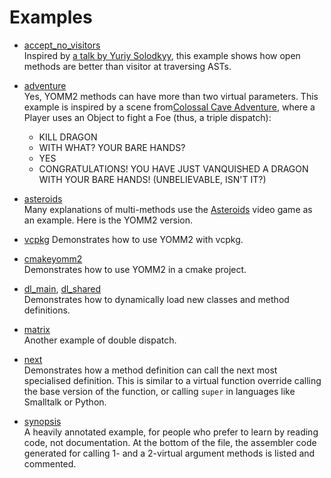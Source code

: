 # Examples

* [accept_no_visitors](accept_no_visitors.cpp)<br/>
Inspired by [a talk by Yuriy
Solodkyy](https://www.youtube.com/watch?v=QhJguzpZOrk&t=1467s), this example
shows how open methods are better than visitor at traversing ASTs.


* [adventure](adventure.cpp)<br/>
  Yes, YOMM2 methods can have more than two virtual parameters. This example is
  inspired by a scene from[Colossal Cave
  Adventure](https://en.wikipedia.org/wiki/Colossal_Cave_Adventure), where a
  Player uses an Object to fight a Foe (thus, a triple dispatch):
  - KILL DRAGON
  - WITH WHAT? YOUR BARE HANDS?
  - YES
  - CONGRATULATIONS! YOU HAVE JUST VANQUISHED A DRAGON WITH YOUR BARE HANDS!
    (UNBELIEVABLE, ISN'T IT?)

* [asteroids](asteroids.cpp)<br/>
Many explanations of multi-methods use the
[Asteroids](https://en.wikipedia.org/wiki/Asteroids_(video_game)) video game as
an example. Here is the YOMM2 version.

* [vcpkg](vcpkg)
Demonstrates how to use YOMM2 with vcpkg.

* [cmakeyomm2](cmakeyomm2)<br/>
Demonstrates how to use YOMM2 in a cmake project.

* [dl_main](dl_main.cpp), [dl_shared](dl_shared.cpp)<br/>
Demonstrates how to dynamically load new classes and method definitions.

* [matrix](matrix.cpp)<br/>
  Another example of double dispatch.

* [next](next.cpp)<br/>
Demonstrates how a method definition can call the next most specialised
definition. This is similar to a virtual function override calling the base
version of the function, or calling `super` in languages like Smalltalk or
Python.

* [synopsis](synopsis.cpp)<br/>
  A heavily annotated example, for people who prefer to learn by reading code,
  not documentation. At the bottom of the file, the assembler code generated for
  calling 1- and a 2-virtual argument methods is listed and commented.
